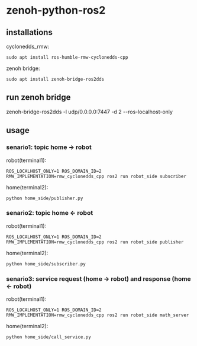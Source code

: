 # zenoh-python-ros2

## installations
cyclonedds_rmw:

`sudo apt install ros-humble-rmw-cyclonedds-cpp`

zenoh bridge:

`sudo apt install zenoh-bridge-ros2dds`

## run zenoh bridge
zenoh-bridge-ros2dds -l udp/0.0.0.0:7447 -d 2 --ros-localhost-only


## usage
### senario1: topic home -> robot
robot(terminal1):

`ROS_LOCALHOST_ONLY=1 ROS_DOMAIN_ID=2 RMW_IMPLEMENTATION=rmw_cyclonedds_cpp ros2 run robot_side subscriber`

home(terminal2):

`python home_side/publisher.py`


### senario2: topic home <- robot
robot(terminal1):

`ROS_LOCALHOST_ONLY=1 ROS_DOMAIN_ID=2 RMW_IMPLEMENTATION=rmw_cyclonedds_cpp ros2 run robot_side publisher`

home(terminal2):

`python home_side/subscriber.py`

### senario3: service request (home -> robot) and response (home <- robot)
robot(terminal1):

`ROS_LOCALHOST_ONLY=1 ROS_DOMAIN_ID=2 RMW_IMPLEMENTATION=rmw_cyclonedds_cpp ros2 run robot_side math_server`

home(terminal2):

`python home_side/call_service.py`